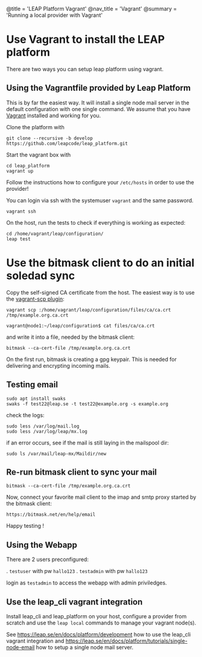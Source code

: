 @title = 'LEAP Platform Vagrant'
@nav_title = 'Vagrant'
@summary = 'Running a local provider with Vagrant'

Use Vagrant to install the LEAP platform
========================================

There are two ways you can setup leap platform using vagrant.

Using the Vagrantfile provided by Leap Platform
-----------------------------------------------

This is by far the easiest way. It will install a single node mail server in the default
configuration with one single command.
We assume that you have [Vagrant](https://www.vagrantup.com/) installed and working for you.

Clone the platform with

    git clone --recursive -b develop https://github.com/leapcode/leap_platform.git

Start the vagrant box with

    cd leap_platform
    vagrant up

Follow the instructions how to configure your `/etc/hosts`
in order to use the provider!

You can login via ssh with the systemuser `vagrant` and the same password.

    vagrant ssh

On the host, run the tests to check if everything is working as expected:

    cd /home/vagrant/leap/configuration/
    leap test

Use the bitmask client to do an initial soledad sync
====================================================

Copy the self-signed CA certificate from the host.
The easiest way is to use the [vagrant-scp plugin](https://github.com/invernizzi/vagrant-scp):

    vagrant scp :/home/vagrant/leap/configuration/files/ca/ca.crt /tmp/example.org.ca.crt

    vagrant@node1:~/leap/configuration$ cat files/ca/ca.crt

and write it into a file, needed by the bitmask client:

    bitmask --ca-cert-file /tmp/example.org.ca.crt

On the first run, bitmask is creating a gpg keypair. This is
needed for delivering and encrypting incoming mails.


Testing email
-------------

    sudo apt install swaks
    swaks -f test22@leap.se -t test22@example.org -s example.org

check the logs:

    sudo less /var/log/mail.log
    sudo less /var/log/leap/mx.log

if an error occurs, see if the mail is still laying in the mailspool dir:

    sudo ls /var/mail/leap-mx/Maildir/new


Re-run bitmask client to sync your mail
---------------------------------------


    bitmask --ca-cert-file /tmp/example.org.ca.crt

Now, connect your favorite mail client to the imap and smtp proxy
started by the bitmask client:

    https://bitmask.net/en/help/email

Happy testing !



Using the Webapp
----------------

There are 2 users preconfigured:

. `testuser`  with pw `hallo123`
. `testadmin` with pw `hallo123`

login as `testadmin` to access the webapp with admin priviledges.



Use the leap_cli vagrant integration
------------------------------------

Install leap_cli and leap_platform on your host, configure a provider from scratch and use the `leap local` commands to manage your vagrant node(s).

See https://leap.se/en/docs/platform/development how to use the leap_cli vagrant
integration and https://leap.se/en/docs/platform/tutorials/single-node-email how
to setup a single node mail server.


